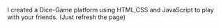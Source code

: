 I created a Dice-Game platform using HTML,CSS and JavaScript to play with your friends. (Just refresh the page)
